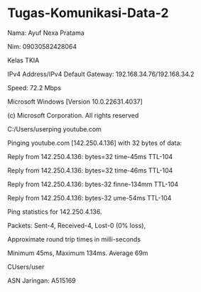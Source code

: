 # Tugas-Komunikasi-Data-2
Nama: Ayuf Nexa Pratama

Nim: 09030582428064

Kelas TKIA

IPv4 Address/IPv4 Default Gateway: 192.168.34.76/192.168.34.2

Speed: 72.2 Mbps

Microsoft Windows [Version 10.0.22631.4037]

(c) Microsoft Corporation. All rights reserved

C:/Users/userping youtube.com

Pinging youtube.com [142.250.4.136] with 32 bytes of data:

Reply from 142.250.4.136: bytes=32 time-45ms TTL-104

Reply from 142.250.4.136: bytes=32 time-46ms TTL-104

Reply from 142.250.4.136: bytes-32 finne-134mm TTL-104

Reply from 142.250.4.136: bytes-32 ume-54ms TTL-104

Ping statistics for 142.250.4.136.

Packets: Sent-4, Received-4, Lost-0 (0% loss),

Approximate round trip times in milli-seconds

Minimum 45ms, Maximum 134ms. Average 69m

CUsers/user

ASN Jaringan: A515169
